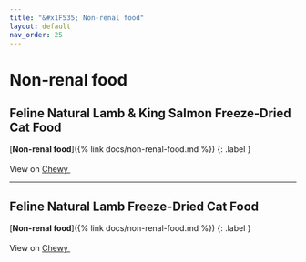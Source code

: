 ```yaml
---
title: "&#x1F535; Non-renal food"
layout: default
nav_order: 25
---
```


# Non-renal food


## Feline Natural Lamb & King Salmon Freeze-Dried Cat Food

[**Non-renal food**]({% link docs/non-renal-food.md %})
{: .label }

View on <a href="https://www.chewy.com/dp/149767" class="external" target="_blank">Chewy <svg width="18" height="18" viewBox="0 0 24 24" aria-labelledby="svg-external-link-title"><use xlink:href="#svg-external-link"></use></svg></a>

* * *



## Feline Natural Lamb Freeze-Dried Cat Food

[**Non-renal food**]({% link docs/non-renal-food.md %})
{: .label }

View on <a href="https://www.chewy.com/dp/767462" class="external" target="_blank">Chewy <svg width="18" height="18" viewBox="0 0 24 24" aria-labelledby="svg-external-link-title"><use xlink:href="#svg-external-link"></use></svg></a>

<!-- Updated 2024-10-19 01:01:58.261546Z -->
